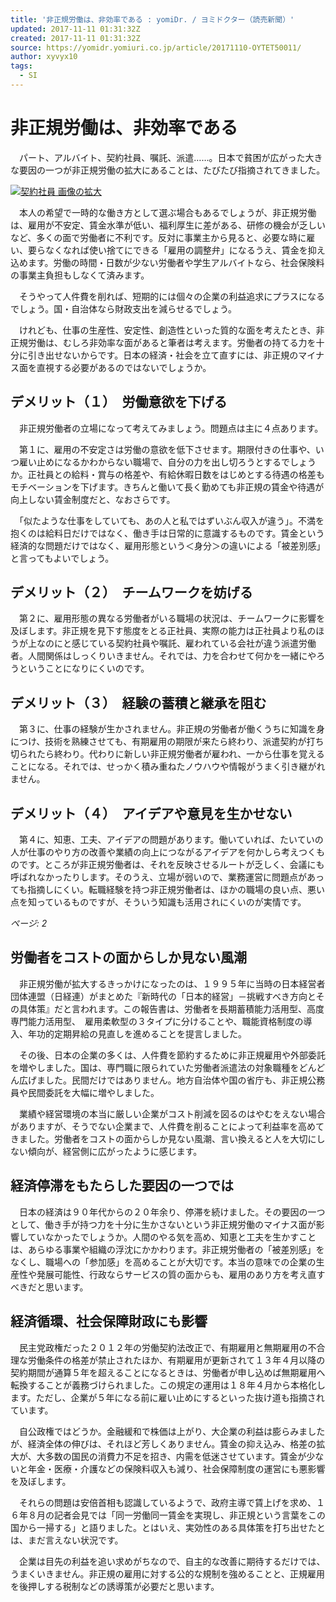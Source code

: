 ```yaml
---
title: '非正規労働は、非効率である : yomiDr. / ヨミドクター（読売新聞）'
updated: 2017-11-11 01:31:32Z
created: 2017-11-11 01:31:32Z
source: https://yomidr.yomiuri.co.jp/article/20171110-OYTET50011/
author: xyvyx10
tags:
  - SI
---
```


# 非正規労働は、非効率である

　パート、アルバイト、契約社員、嘱託、派遣……。日本で貧困が広がった大きな要因の一つが非正規労働の拡大にあることは、たびたび指摘されてきました。

[![契約社員](../_resources/46a7ed9bc6f3b3452aeeb866842d4829-300x300.jpg) 画像の拡大](https://yomidr.yomiuri.co.jp/article/20171110-OYTET50011/%c2%83v%c2%83%c2%8a%c2%83%c2%93%c2%83g/)

　本人の希望で一時的な働き方として選ぶ場合もあるでしょうが、非正規労働は、雇用が不安定、賃金水準が低い、福利厚生に差がある、研修の機会が乏しいなど、多くの面で労働者に不利です。反対に事業主から見ると、必要な時に雇い、要らなくなれば使い捨てにできる「雇用の調整弁」になるうえ、賃金を抑え込めます。労働の時間・日数が少ない労働者や学生アルバイトなら、社会保険料の事業主負担もしなくて済みます。

　そうやって人件費を削れば、短期的には個々の企業の利益追求にプラスになるでしょう。国・自治体なら財政支出を減らせるでしょう。

　けれども、仕事の生産性、安定性、創造性といった質的な面を考えたとき、非正規労働は、むしろ非効率な面があると筆者は考えます。労働者の持てる力を十分に引き出せないからです。日本の経済・社会を立て直すには、非正規のマイナス面を直視する必要があるのではないでしょうか。

## デメリット（１）　労働意欲を下げる

　非正規労働者の立場になって考えてみましょう。問題点は主に４点あります。

　第１に、雇用の不安定さは労働の意欲を低下させます。期限付きの仕事や、いつ雇い止めになるかわからない職場で、自分の力を出し切ろうとするでしょうか。正社員との給料・賞与の格差や、有給休暇日数をはじめとする待遇の格差もモチベーションを下げます。きちんと働いて長く勤めても非正規の賃金や待遇が向上しない賃金制度だと、なおさらです。

　「似たような仕事をしていても、あの人と私ではずいぶん収入が違う」。不満を抱くのは給料日だけではなく、働き手は日常的に意識するものです。賃金という経済的な問題だけではなく、雇用形態という＜身分＞の違いによる「被差別感」と言ってもよいでしょう。

## デメリット（２）　チームワークを妨げる

　第２に、雇用形態の異なる労働者がいる職場の状況は、チームワークに影響を及ぼします。非正規を見下す態度をとる正社員、実際の能力は正社員より私のほうが上なのにと感じている契約社員や嘱託、雇われている会社が違う派遣労働者。人間関係はしっくりいきません。それでは、力を合わせて何かを一緒にやろうということになりにくいのです。

## デメリット（３）　経験の蓄積と継承を阻む

　第３に、仕事の経験が生かされません。非正規の労働者が働くうちに知識を身につけ、技術を熟練させても、有期雇用の期限が来たら終わり、派遣契約が打ち切られたら終わり。代わりに新しい非正規労働者が雇われ、一から仕事を覚えることになる。それでは、せっかく積み重ねたノウハウや情報がうまく引き継がれません。

## デメリット（４）　アイデアや意見を生かせない

　第４に、知恵、工夫、アイデアの問題があります。働いていれば、たいていの人が仕事のやり方の改善や業績の向上につながるアイデアを何かしら考えつくものです。ところが非正規労働者は、それを反映させるルートが乏しく、会議にも呼ばれなかったりします。そのうえ、立場が弱いので、業務運営に問題点があっても指摘しにくい。転職経験を持つ非正規労働者は、ほかの職場の良い点、悪い点を知っているものですが、そういう知識も活用されにくいのが実情です。

*ページ: 2*

## 労働者をコストの面からしか見ない風潮

　非正規労働が拡大するきっかけになったのは、１９９５年に当時の日本経営者団体連盟（日経連）がまとめた『新時代の「日本的経営」－挑戦すべき方向とその具体策』だと言われます。この報告書は、労働者を長期蓄積能力活用型、高度専門能力活用型、　雇用柔軟型の３タイプに分けることや、職能資格制度の導入、年功的定期昇給の見直しを進めることを提言しました。

　その後、日本の企業の多くは、人件費を節約するために非正規雇用や外部委託を増やしました。国は、専門職に限られていた労働者派遣法の対象職種をどんどん広げました。民間だけではありません。地方自治体や国の省庁も、非正規公務員や民間委託を大幅に増やしました。

　業績や経営環境の本当に厳しい企業がコスト削減を図るのはやむをえない場合がありますが、そうでない企業まで、人件費を削ることによって利益率を高めてきました。労働者をコストの面からしか見ない風潮、言い換えると人を大切にしない傾向が、経営側に広がったように感じます。

## 経済停滞をもたらした要因の一つでは

　日本の経済は９０年代からの２０年余り、停滞を続けました。その要因の一つとして、働き手が持つ力を十分に生かさないという非正規労働のマイナス面が影響していなかったでしょうか。人間のやる気を高め、知恵と工夫を生かすことは、あらゆる事業や組織の浮沈にかかわります。非正規労働者の「被差別感」をなくし、職場への「参加感」を高めることが大切です。本当の意味での企業の生産性や発展可能性、行政ならサービスの質の面からも、雇用のあり方を考え直すべきだと思います。

## 経済循環、社会保障財政にも影響

　民主党政権だった２０１２年の労働契約法改正で、有期雇用と無期雇用の不合理な労働条件の格差が禁止されたほか、有期雇用が更新されて１３年４月以降の契約期間が通算５年を超えることになるときは、労働者が申し込めば無期雇用へ転換することが義務づけられました。この規定の運用は１８年４月から本格化します。ただし、企業が５年になる前に雇い止めにするといった抜け道も指摘されています。

　自公政権ではどうか。金融緩和で株価は上がり、大企業の利益は膨らみましたが、経済全体の伸びは、それほど芳しくありません。賃金の抑え込み、格差の拡大が、大多数の国民の消費力不足を招き、内需を低迷させています。賃金が少ないと年金・医療・介護などの保険料収入も減り、社会保障制度の運営にも悪影響を及ぼします。

　それらの問題は安倍首相も認識しているようで、政府主導で賃上げを求め、１６年８月の記者会見では「同一労働同一賃金を実現し、非正規という言葉をこの国から一掃する」と語りました。とはいえ、実効性のある具体策を打ち出せたとは、まだ言えない状況です。

　企業は目先の利益を追い求めがちなので、自主的な改善に期待するだけでは、うまくいきません。非正規の雇用に対する公的な規制を強めることと、正規雇用を後押しする税制などの誘導策が必要だと思います。